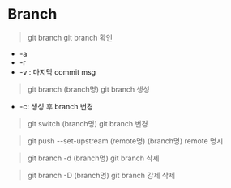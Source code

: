 # Branch

> git branch
git branch 확인
- -a
- -r
- -v : 마지막 commit msg

> git branch (branch명)
git branch 생성
- -c: 생성 후 branch 변경

> git switch (branch명)
git branch 변경

> git push --set-upstream (remote명) (branch명)
remote 명시

> git branch -d (branch명)
git branch 삭제

> git branch -D (branch명)
git branch 강제 삭제